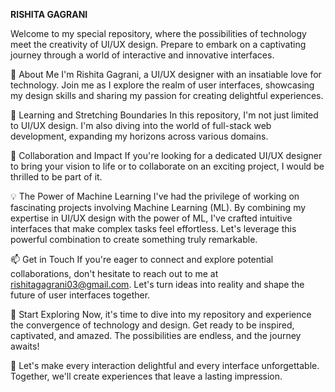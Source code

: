 **RISHITA GAGRANI**

Welcome to my special repository, where the possibilities of technology meet the creativity of UI/UX design. Prepare to embark on a captivating journey through a world of interactive and innovative interfaces.

👀 About Me
I'm Rishita Gagrani, a UI/UX designer with an insatiable love for technology. Join me as I explore the realm of user interfaces, showcasing my design skills and sharing my passion for creating delightful experiences.

🌱 Learning and Stretching Boundaries
In this repository, I'm not just limited to UI/UX design. I'm also diving into the world of full-stack web development, expanding my horizons across various domains.

🤝 Collaboration and Impact
If you're looking for a dedicated UI/UX designer to bring your vision to life or to collaborate on an exciting project, I would be thrilled to be part of it.

💡 The Power of Machine Learning
I've had the privilege of working on fascinating projects involving Machine Learning (ML). By combining my expertise in UI/UX design with the power of ML, I've crafted intuitive interfaces that make complex tasks feel effortless. Let's leverage this powerful combination to create something truly remarkable.

📫 Get in Touch
If you're eager to connect and explore potential collaborations, don't hesitate to reach out to me at rishitagagrani03@gmail.com. Let's turn ideas into reality and shape the future of user interfaces together.

🚀 Start Exploring
Now, it's time to dive into my repository and experience the convergence of technology and design. Get ready to be inspired, captivated, and amazed. The possibilities are endless, and the journey awaits!

🎉 Let's make every interaction delightful and every interface unforgettable. Together, we'll create experiences that leave a lasting impression.
